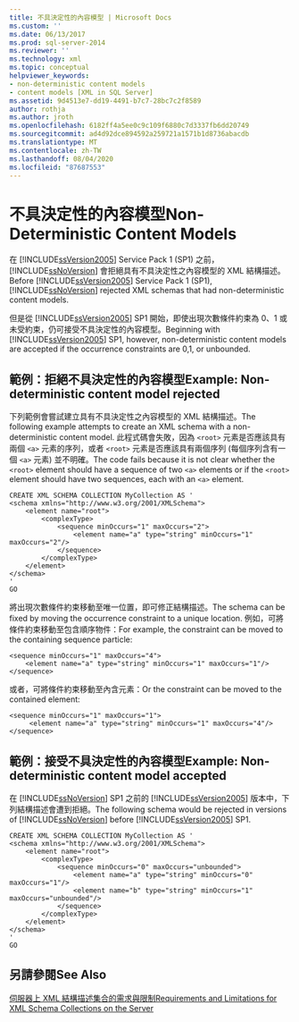 ```yaml
---
title: 不具決定性的內容模型 | Microsoft Docs
ms.custom: ''
ms.date: 06/13/2017
ms.prod: sql-server-2014
ms.reviewer: ''
ms.technology: xml
ms.topic: conceptual
helpviewer_keywords:
- non-deterministic content models
- content models [XML in SQL Server]
ms.assetid: 9d4513e7-dd19-4491-b7c7-28bc7c2f8589
author: rothja
ms.author: jroth
ms.openlocfilehash: 6182ff4a5ee0c9c109f6880c7d3337fb6dd20749
ms.sourcegitcommit: ad4d92dce894592a259721a1571b1d8736abacdb
ms.translationtype: MT
ms.contentlocale: zh-TW
ms.lasthandoff: 08/04/2020
ms.locfileid: "87687553"
---
```

# <a name="non-deterministic-content-models"></a><span data-ttu-id="4a755-102">不具決定性的內容模型</span><span class="sxs-lookup"><span data-stu-id="4a755-102">Non-Deterministic Content Models</span></span>
  <span data-ttu-id="4a755-103">在 [!INCLUDE[ssVersion2005](../../includes/ssversion2005-md.md)] Service Pack 1 (SP1) 之前， [!INCLUDE[ssNoVersion](../../includes/ssnoversion-md.md)] 會拒絕具有不具決定性之內容模型的 XML 結構描述。</span><span class="sxs-lookup"><span data-stu-id="4a755-103">Before [!INCLUDE[ssVersion2005](../../includes/ssversion2005-md.md)] Service Pack 1 (SP1), [!INCLUDE[ssNoVersion](../../includes/ssnoversion-md.md)] rejected XML schemas that had non-deterministic content models.</span></span>  
  
 <span data-ttu-id="4a755-104">但是從 [!INCLUDE[ssVersion2005](../../includes/ssversion2005-md.md)] SP1 開始，即使出現次數條件約束為 0、1 或未受約束，仍可接受不具決定性的內容模型。</span><span class="sxs-lookup"><span data-stu-id="4a755-104">Beginning with [!INCLUDE[ssVersion2005](../../includes/ssversion2005-md.md)] SP1, however, non-deterministic content models are accepted if the occurrence constraints are 0,1, or unbounded.</span></span>  
  
## <a name="example-non-deterministic-content-model-rejected"></a><span data-ttu-id="4a755-105">範例：拒絕不具決定性的內容模型</span><span class="sxs-lookup"><span data-stu-id="4a755-105">Example: Non-deterministic content model rejected</span></span>  
 <span data-ttu-id="4a755-106">下列範例會嘗試建立具有不具決定性之內容模型的 XML 結構描述。</span><span class="sxs-lookup"><span data-stu-id="4a755-106">The following example attempts to create an XML schema with a non-deterministic content model.</span></span> <span data-ttu-id="4a755-107">此程式碼會失敗，因為 `<root>` 元素是否應該具有兩個 `<a>` 元素的序列，或者 `<root>` 元素是否應該具有兩個序列 (每個序列含有一個 `<a>` 元素) 並不明確。</span><span class="sxs-lookup"><span data-stu-id="4a755-107">The code fails because it is not clear whether the `<root>` element should have a sequence of two `<a>` elements or if the `<root>` element should have two sequences, each with an `<a>` element.</span></span>  
  
```  
CREATE XML SCHEMA COLLECTION MyCollection AS '  
<schema xmlns="http://www.w3.org/2001/XMLSchema">  
    <element name="root">  
        <complexType>  
            <sequence minOccurs="1" maxOccurs="2">  
                <element name="a" type="string" minOccurs="1" maxOccurs="2"/>  
            </sequence>  
        </complexType>  
    </element>  
</schema>  
'  
GO  
```  
  
 <span data-ttu-id="4a755-108">將出現次數條件約束移動至唯一位置，即可修正結構描述。</span><span class="sxs-lookup"><span data-stu-id="4a755-108">The schema can be fixed by moving the occurrence constraint to a unique location.</span></span> <span data-ttu-id="4a755-109">例如，可將條件約束移動至包含順序物件：</span><span class="sxs-lookup"><span data-stu-id="4a755-109">For example, the constraint can be moved to the containing sequence particle:</span></span>  
  
```  
<sequence minOccurs="1" maxOccurs="4">  
    <element name="a" type="string" minOccurs="1" maxOccurs="1"/>  
</sequence>  
```  
  
 <span data-ttu-id="4a755-110">或者，可將條件約束移動至內含元素：</span><span class="sxs-lookup"><span data-stu-id="4a755-110">Or the constraint can be moved to the contained element:</span></span>  
  
```  
<sequence minOccurs="1" maxOccurs="1">  
     <element name="a" type="string" minOccurs="1" maxOccurs="4"/>  
</sequence>  
```  
  
## <a name="example-non-deterministic-content-model-accepted"></a><span data-ttu-id="4a755-111">範例：接受不具決定性的內容模型</span><span class="sxs-lookup"><span data-stu-id="4a755-111">Example: Non-deterministic content model accepted</span></span>  
 <span data-ttu-id="4a755-112">在 [!INCLUDE[ssNoVersion](../../includes/ssnoversion-md.md)] SP1 之前的 [!INCLUDE[ssVersion2005](../../includes/ssversion2005-md.md)] 版本中，下列結構描述會遭到拒絕。</span><span class="sxs-lookup"><span data-stu-id="4a755-112">The following schema would be rejected in versions of [!INCLUDE[ssNoVersion](../../includes/ssnoversion-md.md)] before [!INCLUDE[ssVersion2005](../../includes/ssversion2005-md.md)] SP1.</span></span>  
  
```  
CREATE XML SCHEMA COLLECTION MyCollection AS '  
<schema xmlns="http://www.w3.org/2001/XMLSchema">  
    <element name="root">  
        <complexType>  
            <sequence minOccurs="0" maxOccurs="unbounded">  
                <element name="a" type="string" minOccurs="0" maxOccurs="1"/>  
                <element name="b" type="string" minOccurs="1" maxOccurs="unbounded"/>  
            </sequence>  
        </complexType>  
    </element>  
</schema>  
'  
GO  
```  
  
## <a name="see-also"></a><span data-ttu-id="4a755-113">另請參閱</span><span class="sxs-lookup"><span data-stu-id="4a755-113">See Also</span></span>  
 [<span data-ttu-id="4a755-114">伺服器上 XML 結構描述集合的需求與限制</span><span class="sxs-lookup"><span data-stu-id="4a755-114">Requirements and Limitations for XML Schema Collections on the Server</span></span>](requirements-and-limitations-for-xml-schema-collections-on-the-server.md)  
  
  
